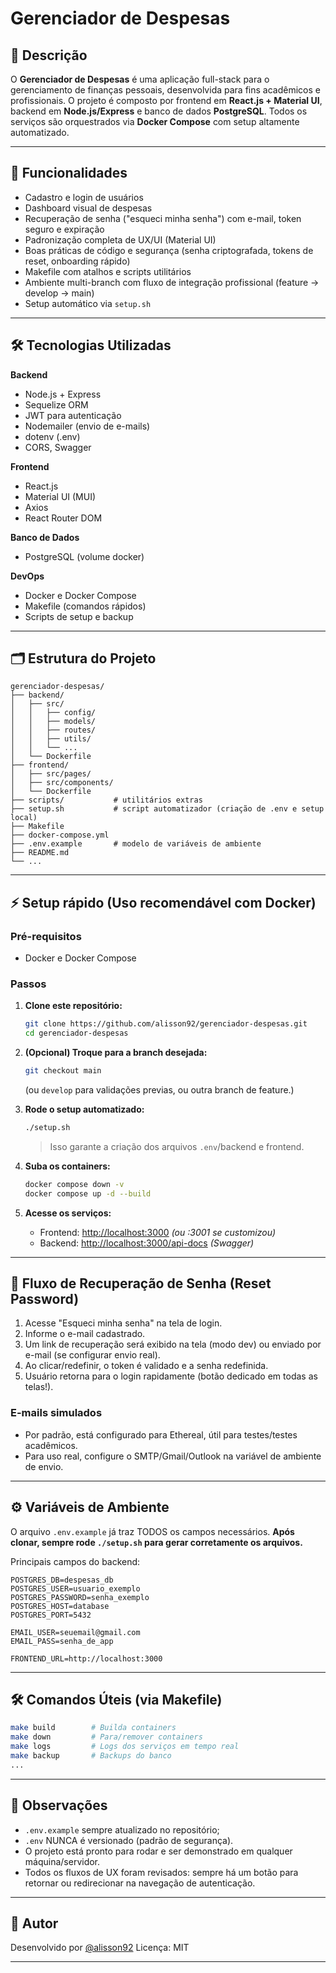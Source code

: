 # Gerenciador de Despesas

## 📌 Descrição

O **Gerenciador de Despesas** é uma aplicação full-stack para o gerenciamento de finanças pessoais, desenvolvida para fins acadêmicos e profissionais. O projeto é composto por frontend em **React.js + Material UI**, backend em **Node.js/Express** e banco de dados **PostgreSQL**. Todos os serviços são orquestrados via **Docker Compose** com setup altamente automatizado.

---

## 🚀 Funcionalidades

- Cadastro e login de usuários
- Dashboard visual de despesas
- Recuperação de senha ("esqueci minha senha") com e-mail, token seguro e expiração
- Padronização completa de UX/UI (Material UI)
- Boas práticas de código e segurança (senha criptografada, tokens de reset, onboarding rápido)
- Makefile com atalhos e scripts utilitários
- Ambiente multi-branch com fluxo de integração profissional (feature → develop → main)
- Setup automático via `setup.sh`

---

## 🛠️ Tecnologias Utilizadas

**Backend**
- Node.js + Express
- Sequelize ORM
- JWT para autenticação
- Nodemailer (envio de e-mails)
- dotenv (.env)
- CORS, Swagger

**Frontend**
- React.js
- Material UI (MUI)
- Axios
- React Router DOM

**Banco de Dados**
- PostgreSQL (volume docker)

**DevOps**
- Docker e Docker Compose
- Makefile (comandos rápidos)
- Scripts de setup e backup

---

## 🗂️ Estrutura do Projeto

```
gerenciador-despesas/
├── backend/
│   ├── src/
│   │   ├── config/
│   │   ├── models/
│   │   ├── routes/
│   │   ├── utils/
│   │   └── ...
│   └── Dockerfile
├── frontend/
│   ├── src/pages/
│   ├── src/components/
│   └── Dockerfile
├── scripts/           # utilitários extras
├── setup.sh           # script automatizador (criação de .env e setup local)
├── Makefile
├── docker-compose.yml
├── .env.example       # modelo de variáveis de ambiente
├── README.md
└── ...
```

---

## ⚡ Setup rápido (Uso recomendável com Docker)

### Pré-requisitos
- Docker e Docker Compose

### Passos

1. **Clone este repositório:**
   ```bash
   git clone https://github.com/alisson92/gerenciador-despesas.git
   cd gerenciador-despesas
   ```

2. **(Opcional) Troque para a branch desejada:**
   ```bash
   git checkout main
   ```
   (ou `develop` para validações previas, ou outra branch de feature.)

3. **Rode o setup automatizado:**
   ```bash
   ./setup.sh
   ```
   > Isso garante a criação dos arquivos `.env`/backend e frontend.

4. **Suba os containers:**
   ```bash
   docker compose down -v
   docker compose up -d --build
   ```

5. **Acesse os serviços:**
   - Frontend: [http://localhost:3000](http://localhost:3000) *(ou :3001 se customizou)*
   - Backend: [http://localhost:3000/api-docs](http://localhost:3000/api-docs) *(Swagger)*

---

## 🔐 Fluxo de Recuperação de Senha (Reset Password)

1. Acesse "Esqueci minha senha" na tela de login.
2. Informe o e-mail cadastrado.
3. Um link de recuperação será exibido na tela (modo dev) ou enviado por e-mail (se configurar envio real).
4. Ao clicar/redefinir, o token é validado e a senha redefinida.
5. Usuário retorna para o login rapidamente (botão dedicado em todas as telas!).

### **E-mails simulados**
- Por padrão, está configurado para Ethereal, útil para testes/testes acadêmicos.
- Para uso real, configure o SMTP/Gmail/Outlook na variável de ambiente de envio.

---

## ⚙️ Variáveis de Ambiente

O arquivo `.env.example` já traz TODOS os campos necessários.
**Após clonar, sempre rode `./setup.sh` para gerar corretamente os arquivos.**

Principais campos do backend:

```dotenv
POSTGRES_DB=despesas_db
POSTGRES_USER=usuario_exemplo
POSTGRES_PASSWORD=senha_exemplo
POSTGRES_HOST=database
POSTGRES_PORT=5432

EMAIL_USER=seuemail@gmail.com
EMAIL_PASS=senha_de_app

FRONTEND_URL=http://localhost:3000
```

---

## 🛠️ Comandos Úteis (via Makefile)

```bash
make build        # Builda containers
make down         # Para/remover containers
make logs         # Logs dos serviços em tempo real
make backup       # Backups do banco
...
```

---

## 📌 Observações

- `.env.example` sempre atualizado no repositório;
- `.env` NUNCA é versionado (padrão de segurança).
- O projeto está pronto para rodar e ser demonstrado em qualquer máquina/servidor.
- Todos os fluxos de UX foram revisados: sempre há um botão para retornar ou redirecionar na navegação de autenticação.

---

## 👤 Autor

Desenvolvido por [@alisson92](https://github.com/alisson92)
Licença: MIT

---
